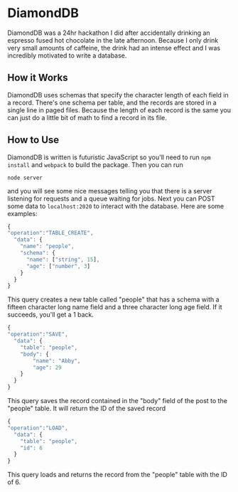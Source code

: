 DiamondDB
=========
DiamondDB was a 24hr hackathon I did after accidentally drinking an espresso fused hot chocolate in the late afternoon. Because I only drink very small amounts of caffeine, the drink had an intense effect and I was incredibly motivated to write a database.

How it Works
------------
DiamondDB uses schemas that specify the character length of each field in a record. There's one schema per table, and the records are stored in a single line in paged files. Because the length of each record is the same you can just do a little bit of math to find a record in its file.

How to Use
----------
DiamondDB is written is futuristic JavaScript so you'll need to run
`npm install`
and
`webpack`
to build the package. Then you can run
```shell
node server
```
and you will see some nice messages telling you that there is a server listening for requests and a queue waiting for jobs. Next you can POST some data to `localhost:2020` to interact with the database. Here are some examples:

```javascript
{
"operation":"TABLE_CREATE",
  "data": {
    "name": "people",
    "schema": {
      "name": ["string", 15],
      "age": ["number", 3]
    }
  }
}
```
This query creates a new table called "people" that has a schema with a fifteen character long name field and a three character long age field. If it succeeds, you'll get a 1 back.
```javascript
{
"operation":"SAVE",
  "data": {
  	"table": "people",
  	"body": {
  		"name": "Abby",
  		"age": 29
  	}
  }
}
```
This query saves the record contained in the "body" field of the post to the "people" table. It will return the ID of the saved record
```javascript
{
"operation":"LOAD",
  "data": {
	"table": "people",
	"id": 6
  }
}
```
This query loads and returns the record from the "people" table with the ID of 6.
